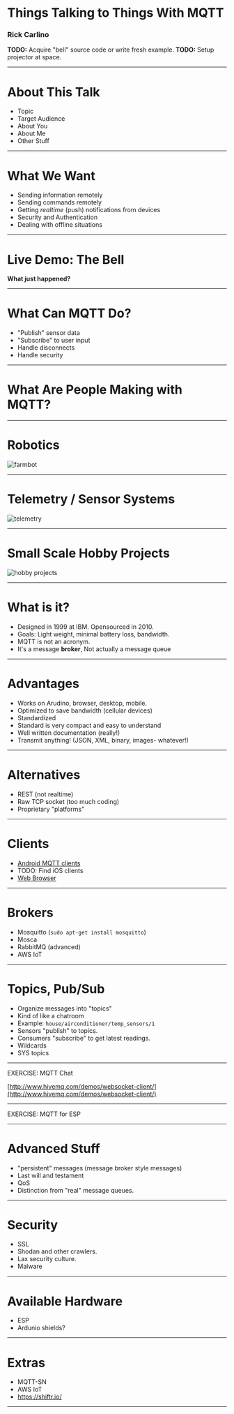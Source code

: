 
# Things Talking to Things With MQTT

### Rick Carlino

**TODO:** Acquire "bell" source code or write fresh example.
**TODO:** Setup projector at space.

---

# About This Talk

 * Topic
 * Target Audience
 * About You
 * About Me
 * Other Stuff

---

# What We Want

 * Sending information remotely
 * Sending commands remotely
 * Getting *realtime* (push) notifications from devices
 * Security and Authentication
 * Dealing with offline situations

---

# Live Demo: The Bell

**What just happened?**

---

# What Can MQTT Do?

 * "Publish" sensor data
 * "Subscribe" to user input
 * Handle disconnects
 * Handle security

---

# What Are People Making with MQTT?

---

# Robotics

![farmbot](/images/farmbot.jpg)

---

# Telemetry / Sensor Systems

![telemetry](/images/telemetry.jpg)

---

# Small Scale Hobby Projects

![hobby projects](/images/diy.jpg)

---

# What is it?

  * Designed in 1999 at IBM. Opensourced in 2010.
  * Goals: Light weight, minimal battery loss, bandwidth.
  * MQTT is not an acronym.
  * It's a message **broker**, Not actually a message queue

---

# Advantages
 * Works on Arudino, browser, desktop, mobile.
 * Optimized to save bandwidth (cellular devices)
 * Standardized
 * Standard is very compact and easy to understand
 * Well written documentation (really!)
 * Transmit anything! (JSON, XML, binary, images- whatever!)

---

# Alternatives

 * REST (not realtime)
 * Raw TCP socket (too much coding)
 * Proprietary "platforms"

---

# Clients

 * [Android MQTT clients](https://play.google.com/store/apps/details?id=at.tripwire.mqtt.client&hl=en)
 * TODO: Find iOS clients
 * [Web Browser](http://www.hivemq.com/demos/websocket-client/)

---

 # Brokers

 * Mosquitto (`sudo apt-get install mosquitto`)
 * Mosca
 * RabbitMQ (advanced)
 * AWS IoT

---

# Topics, Pub/Sub

 * Organize messages into "topics"
 * Kind of like a chatroom
 * Example: `house/airconditioner/temp_sensors/1`
 * Sensors "publish" to topics.
 * Consumers "subscribe" to get latest readings.
 * Wildcards
 * SYS topics

---

EXERCISE: MQTT Chat

[http://www.hivemq.com/demos/websocket-client/](http://www.hivemq.com/demos/websocket-client/)

---

EXERCISE: MQTT for ESP

---
# Advanced Stuff

 * "persistent" messages (message broker style messages)
 * Last will and testament
 * QoS
 * Distinction from "real" message queues.

---

# Security
 * SSL
 * Shodan and other crawlers.
 * Lax security culture.
 * Malware

---

# Available Hardware

 * ESP
 * Ardunio shields?

---

# Extras

 * MQTT-SN
 * AWS IoT
 * https://shiftr.io/

---
